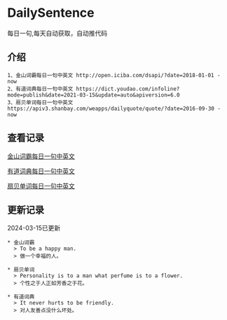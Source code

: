 # DailySentence

每日一句,每天自动获取，自动推代码

## 介绍

```
1、金山词霸每日一句中英文 http://open.iciba.com/dsapi/?date=2018-01-01 - now
2、有道词典每日一句中英文 https://dict.youdao.com/infoline?mode=publish&date=2021-03-15&update=auto&apiversion=6.0
3、扇贝单词每日一句中英文 https://apiv3.shanbay.com/weapps/dailyquote/quote/?date=2016-09-30 - now
```

## 查看记录

[金山词霸每日一句中英文](./data/iciba/)

[有道词典每日一句中英文](./data/youdao/)

[扇贝单词每日一句中英文](./data/shanbay/)

## 更新记录
2024-03-15已更新 
```
* 金山词霸
  > To be a happy man.
  > 做一个幸福的人。

* 扇贝单词
  > Personality is to a man what perfume is to a flower.
  > 个性之于人正如芳香之于花。

* 有道词典
  > It never hurts to be friendly.
  > 对人友善点没什么坏处。

```
